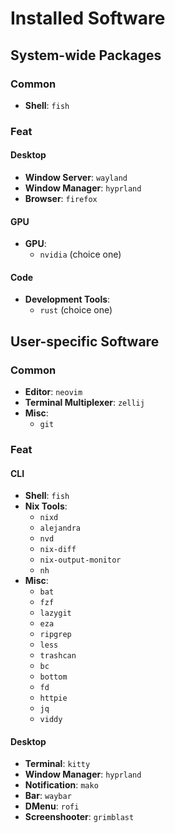 # Installed Software

## System-wide Packages

### Common

- **Shell**: `fish`

### Feat

#### Desktop

- **Window Server**: `wayland`
- **Window Manager**: `hyprland`
- **Browser**: `firefox`

#### GPU

- **GPU**:
  - `nvidia` (choice one)

#### Code

- **Development Tools**:
  - `rust` (choice one)

## User-specific Software

### Common

- **Editor**: `neovim`
- **Terminal Multiplexer**: `zellij`
- **Misc**:
  - `git`

### Feat

#### CLI

- **Shell**: `fish`
- **Nix Tools**:
  - `nixd`
  - `alejandra`
  - `nvd`
  - `nix-diff`
  - `nix-output-monitor`
  - `nh`
- **Misc**:
  - `bat`
  - `fzf`
  - `lazygit`
  - `eza`
  - `ripgrep`
  - `less`
  - `trashcan`
  - `bc`
  - `bottom`
  - `fd`
  - `httpie`
  - `jq`
  - `viddy`

#### Desktop

- **Terminal**: `kitty`
- **Window Manager**: `hyprland`
- **Notification**: `mako`
- **Bar**: `waybar`
- **DMenu**: `rofi`
- **Screenshooter**: `grimblast`
